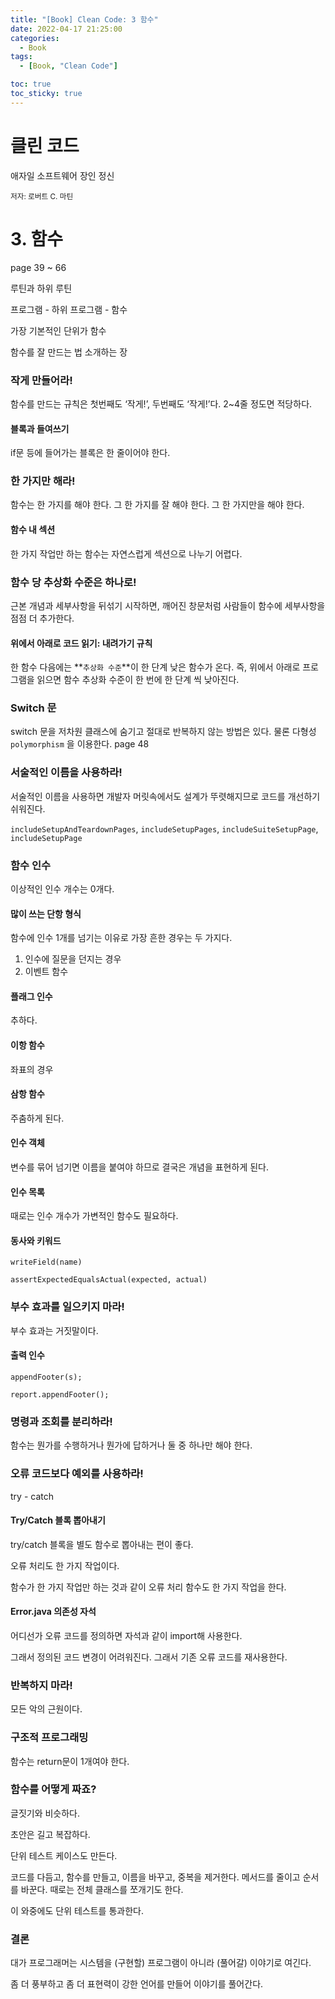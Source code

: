 ```yaml
---
title: "[Book] Clean Code: 3 함수"
date: 2022-04-17 21:25:00
categories:
  - Book
tags:
  - [Book, "Clean Code"]

toc: true
toc_sticky: true
---
```


# 클린 코드

애자일 소프트웨어 장인 정신

<small>저자: 로버트 C. 마틴</small>

# 3. 함수

page 39 ~ 66

루틴과 하위 루틴

프로그램 - 하위 프로그램 - 함수

가장 기본적인 단위가 함수

함수를 잘 만드는 법 소개하는 장

### 작게 만들어라!

함수를 만드는 규칙은 첫번째도 ‘작게!’, 두번째도 ‘작게!’다. 2~4줄 정도면 적당하다.

#### 블록과 들여쓰기

if문 등에 들어가는 블록은 한 줄이어야 한다.

### 한 가지만 해라!

함수는 한 가지를 해야 한다. 그 한 가지를 잘 해야 한다. 그 한 가지만을 해야 한다.

#### 함수 내 섹션

한 가지 작업만 하는 함수는 자연스럽게 섹션으로 나누기 어렵다.

### 함수 당 추상화 수준은 하나로!

근본 개념과 세부사항을 뒤섞기 시작하면, 깨어진 창문처럼 사람들이 함수에 세부사항을 점점 더 추가한다.

#### 위에서 아래로 코드 읽기: 내려가기 규칙

한 함수 다음에는 **`추상화 수준`**이 한 단계 낮은 함수가 온다. 즉, 위에서 아래로 프로그램을 읽으면 함수 추상화 수준이 한 번에 한 단계 씩 낮아진다.

### Switch 문

switch 문을 저차원 클래스에 숨기고 절대로 반복하지 않는 방법은 있다. 물론 다형성`polymorphism` 을 이용한다. page 48

### 서술적인 이름을 사용하라!

서술적인 이름을 사용하면 개발자 머릿속에서도 설계가 뚜렷해지므로 코드를 개선하기 쉬워진다.

`includeSetupAndTeardownPages`, `includeSetupPages`, `includeSuiteSetupPage`, `includeSetupPage`

### 함수 인수

이상적인 인수 개수는 0개다.

#### 많이 쓰는 단항 형식

함수에 인수 1개를 넘기는 이유로 가장 흔한 경우는 두 가지다.

1. 인수에 질문을 던지는 경우
2. 이벤트 함수

#### 플래그 인수

추하다.

#### 이항 함수

좌표의 경우

#### 삼항 함수

주춤하게 된다.

#### 인수 객체

변수를 묶어 넘기면 이름을 붙여야 하므로 결국은 개념을 표현하게 된다.

#### 인수 목록

때로는 인수 개수가 가변적인 함수도 필요하다.

#### 동사와 키워드

`writeField(name)`

`assertExpectedEqualsActual(expected, actual)`

### 부수 효과를 일으키지 마라!

부수 효과는 거짓말이다.

#### 출력 인수

`appendFooter(s);`

`report.appendFooter();`

### 명령과 조회를 분리하라!

함수는 뭔가를 수행하거나 뭔가에 답하거나 둘 중 하나만 해야 한다.

### 오류 코드보다 예외를 사용하라!

try - catch

#### Try/Catch 블록 뽑아내기

try/catch 블록을 별도 함수로 뽑아내는 편이 좋다.

오류 처리도 한 가지 작업이다.

함수가 한 가지 작업만 하는 것과 같이 오류 처리 함수도 한 가지 작업을 한다.

#### Error.java 의존성 자석

어디선가 오류 코드를 정의하면 자석과 같이 import해 사용한다.

그래서 정의된 코드 변경이 어려워진다. 그래서 기존 오류 코드를 재사용한다.

### 반복하지 마라!

모든 악의 근원이다.

### 구조적 프로그래밍

함수는 return문이 1개여야 한다.

### 함수를 어떻게 짜죠?

글짓기와 비슷하다.

초안은 길고 복잡하다.

단위 테스트 케이스도 만든다.

코드를 다듬고, 함수를 만들고, 이름을 바꾸고, 중복을 제거한다. 메서드를 줄이고 순서를 바꾼다. 때로는 전체 클래스를 쪼개기도 한다.

이 와중에도 단위 테스트를 통과한다.

### 결론

대가 프로그래머는 시스템을 (구현할) 프로그램이 아니라 (풀어갈) 이야기로 여긴다.

좀 더 풍부하고 좀 더 표현력이 강한 언어를 만들어 이야기를 풀어간다.
